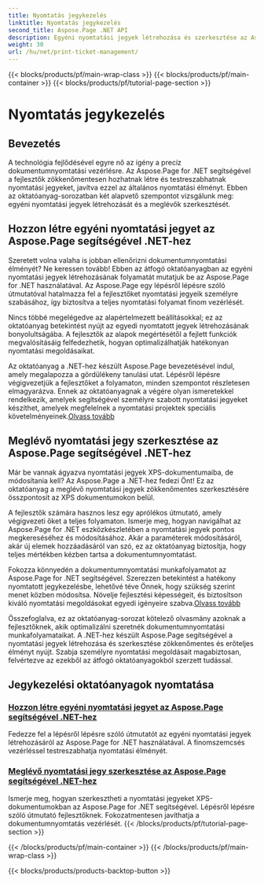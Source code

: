 ```yaml
---
title: Nyomtatás jegykezelés
linktitle: Nyomtatás jegykezelés
second_title: Aspose.Page .NET API
description: Egyéni nyomtatási jegyek létrehozása és szerkesztése az Aspose.Page for .NET segítségével. Az XPS-dokumentumok finomszemcsés vezérlésével könnyedén testreszabhatja nyomtatási élményét.
weight: 30
url: /hu/net/print-ticket-management/
---
```


{{< blocks/products/pf/main-wrap-class >}}
{{< blocks/products/pf/main-container >}}
{{< blocks/products/pf/tutorial-page-section >}}

# Nyomtatás jegykezelés


## Bevezetés

A technológia fejlődésével egyre nő az igény a precíz dokumentumnyomtatási vezérlésre. Az Aspose.Page for .NET segítségével a fejlesztők zökkenőmentesen hozhatnak létre és testreszabhatnak nyomtatási jegyeket, javítva ezzel az általános nyomtatási élményt. Ebben az oktatóanyag-sorozatban két alapvető szempontot vizsgálunk meg: egyéni nyomtatási jegyek létrehozását és a meglévők szerkesztését.

## Hozzon létre egyéni nyomtatási jegyet az Aspose.Page segítségével .NET-hez

Szeretett volna valaha is jobban ellenőrizni dokumentumnyomtatási élményét? Ne keressen tovább! Ebben az átfogó oktatóanyagban az egyéni nyomtatási jegyek létrehozásának folyamatát mutatjuk be az Aspose.Page for .NET használatával. Az Aspose.Page egy lépésről lépésre szóló útmutatóval hatalmazza fel a fejlesztőket nyomtatási jegyeik személyre szabásához, így biztosítva a teljes nyomtatási folyamat finom vezérlését.

Nincs többé megelégedve az alapértelmezett beállításokkal; ez az oktatóanyag betekintést nyújt az egyedi nyomtatott jegyek létrehozásának bonyolultságába. A fejlesztők az alapok megértésétől a fejlett funkciók megvalósításáig felfedezhetik, hogyan optimalizálhatják hatékonyan nyomtatási megoldásaikat.

Az oktatóanyag a .NET-hez készült Aspose.Page bevezetésével indul, amely megalapozza a gördülékeny tanulási utat. Lépésről lépésre végigvezetjük a fejlesztőket a folyamaton, minden szempontot részletesen elmagyarázva. Ennek az oktatóanyagnak a végére olyan ismeretekkel rendelkezik, amelyek segítségével személyre szabott nyomtatási jegyeket készíthet, amelyek megfelelnek a nyomtatási projektek speciális követelményeinek.[Olvass tovább](./create-custom-print-ticket/)

## Meglévő nyomtatási jegy szerkesztése az Aspose.Page segítségével .NET-hez

Már be vannak ágyazva nyomtatási jegyek XPS-dokumentumaiba, de módosítania kell? Az Aspose.Page a .NET-hez fedezi Önt! Ez az oktatóanyag a meglévő nyomtatási jegyek zökkenőmentes szerkesztésére összpontosít az XPS dokumentumokon belül.

A fejlesztők számára hasznos lesz egy aprólékos útmutató, amely végigvezeti őket a teljes folyamaton. Ismerje meg, hogyan navigálhat az Aspose.Page for .NET eszközkészletében a nyomtatási jegyek pontos megkereséséhez és módosításához. Akár a paraméterek módosításáról, akár új elemek hozzáadásáról van szó, ez az oktatóanyag biztosítja, hogy teljes mértékben kézben tartsa a dokumentumnyomtatást.

Fokozza könnyedén a dokumentumnyomtatási munkafolyamatot az Aspose.Page for .NET segítségével. Szerezzen betekintést a hatékony nyomtatott jegykezelésbe, lehetővé téve Önnek, hogy szükség szerint menet közben módosítsa. Növelje fejlesztési képességeit, és biztosítson kiváló nyomtatási megoldásokat egyedi igényeire szabva.[Olvass tovább](./print-ticket-management/aspose.page/)

Összefoglalva, ez az oktatóanyag-sorozat kötelező olvasmány azoknak a fejlesztőknek, akik optimalizálni szeretnék dokumentumnyomtatási munkafolyamataikat. A .NET-hez készült Aspose.Page segítségével a nyomtatási jegyek létrehozása és szerkesztése zökkenőmentes és erőteljes élményt nyújt. Szabja személyre nyomtatási megoldásait magabiztosan, felvértezve az ezekből az átfogó oktatóanyagokból szerzett tudással.
## Jegykezelési oktatóanyagok nyomtatása
### [Hozzon létre egyéni nyomtatási jegyet az Aspose.Page segítségével .NET-hez](./create-custom-print-ticket/)
Fedezze fel a lépésről lépésre szóló útmutatót az egyéni nyomtatási jegyek létrehozásáról az Aspose.Page for .NET használatával. A finomszemcsés vezérléssel testreszabhatja nyomtatási élményét.
### [Meglévő nyomtatási jegy szerkesztése az Aspose.Page segítségével .NET-hez](./print-ticket-management/aspose.page/)
Ismerje meg, hogyan szerkesztheti a nyomtatási jegyeket XPS-dokumentumokban az Aspose.Page for .NET segítségével. Lépésről lépésre szóló útmutató fejlesztőknek. Fokozatmentesen javíthatja a dokumentumnyomtatás vezérlését.
{{< /blocks/products/pf/tutorial-page-section >}}

{{< /blocks/products/pf/main-container >}}
{{< /blocks/products/pf/main-wrap-class >}}

{{< blocks/products/products-backtop-button >}}
